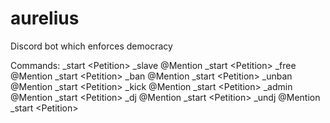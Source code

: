 # aurelius

Discord bot which enforces democracy

Commands:
\_start \<Petition> \_slave @Mention
\_start \<Petition> \_free @Mention
\_start \<Petition> \_ban @Mention
\_start \<Petition> \_unban @Mention
\_start \<Petition> \_kick @Mention
\_start \<Petition> \_admin @Mention
\_start \<Petition> \_dj @Mention
\_start \<Petition> \_undj @Mention
\_start \<Petition>
